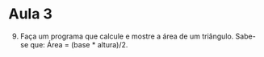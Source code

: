 # Aula 3

9. Faça um programa que calcule e mostre a área de um triângulo. Sabe-se que: Área = (base * altura)/2.
